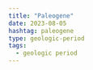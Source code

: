 ```yaml
---
title: "Paleogene"
date: 2023-08-05
hashtag: paleogene
type: geologic-period
tags:
  - geologic period
---
```

